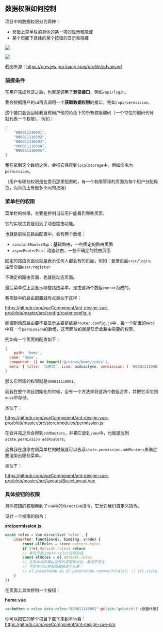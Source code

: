 ## 数据权限如何控制

项目中的数据权限分为两种：

- 页面上菜单栏的具体的某一项的显示和隐藏
- 某个页面下具体的某个按钮的显示和隐藏

![](https://hexo-blog-1256114407.cos.ap-shenzhen-fsi.myqcloud.com/cx1.png)

![](https://hexo-blog-1256114407.cos.ap-shenzhen-fsi.myqcloud.com/cx2.png)

截图来源：https://preview.pro.loacg.com/profile/advanced

### 前提条件

在用户完成登录之后，也就是调用了**登录接口**，例如`/api/login`。

我会根据用户的`id`再去调用一个**获取数据权限**的接口，例如`/api/permission`。

这个接口会返回给我当前用户他的角色下的所有权限编码（一个12位的编码代号就代表一个权限），例如：

```javascript
[
	"000011110001",
	"000011110002",
	"000011110003",
	"000011110004",
	"000011110005",
]
```

我在拿到这个数组之后，会把它保存到`localStorage`中，例如命名为`permissions`。

（用户有哪些权限是在盘石那里配置的，有一个权限管理的页面为每个用户分配角色，而角色上有很多不同的权限）

### 菜单栏的权限

菜单栏的权限，主要是控制当前用户能看到哪些页面。

它的实现主要是用到了动态路由功能。

也就是前端在路由配置中，会有两个数组：

- `constantRouterMap`：基础路由，一些固定的路由页面
- `asyncRouterMap`：动态路由，一些不确定的路由页面

固定的路由页面也就是表示任何人都会有的页面，例如：登录页面`user/login`、注册页面`user/register`

不确定的路由页面，也就是动态页面。

最后菜单栏上会显示哪些路由菜单，是由这两个数组`concat`而成的。

我项目中的路由配置就有点类似于这样：

https://github.com/vueComponent/ant-design-vue-pro/blob/master/src/config/router.config.js

而控制动态路由要不要显示主要是依靠`router.config.js`中，每一个配置的`meta`中有一个`permission`的数组，这里面放的就是显示此路由需要的权限。

例如有一个页面的配置如下：

```javascript
{
	path: 'home',
  name: 'home',
  component: () => import('@/views/home/index'),
  meta: { title: '仪表盘', icon: bxAnaalyse, permission: [ '000011110001' ] },
}
```

那么它所需的权限就是`000011110001`。

而我在整个项目初始化的时候，会有一个方法来将这两个数组合并，并把它添加到`vuex`中存储。

类似于：

https://github.com/vueComponent/ant-design-vue-pro/blob/master/src/store/modules/permission.js

在合并完之后会得到`addRouters`，并把它放到`vuex`中，也就是放到`state.permission.addRouters`。

这样我在渲染左侧菜单栏的时候就可以去读`state.permission.addRouters`来确定要渲染出哪些菜单。

类似于：

https://github.com/vueComponent/ant-design-vue-pro/blob/master/src/layouts/BasicLayout.vue

### 具体按钮的权限

具体按钮的权限用到了`vue`中的`directive`指令，它允许我们自定义指令。

设计一个权限的指令：

**src/permission.js**

```javascript
const roles = Vue.directive('roles', {
    inserted: function(el, binding, vnode) {
        const allRoles = store.getters.roles
        if (!el.dataset.roles) return
      	// 拿到页面上data-roles后面的值
        const elRoles = el.dataset.roles
        // 在和本地存储以及有的权限做对比，看存不存在
        // 不存在可以使用隐藏掉这个元素：
        // el.parentNode && el.parentNode.removeChild(el) || (el.style.display = 'none')
    }
})
```

在页面上具体控制一个按钮：

**home.vue**

```html
<a-button v-roles data-roles="000011110001" @click="goBatch()">批量代偿登记</a-button>
```

你可以把它的整个项目下载下来到本地看：https://github.com/vueComponent/ant-design-vue-pro